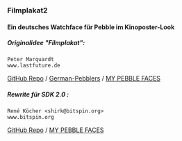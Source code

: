 ### Filmplakat2
#### Ein deutsches Watchface für Pebble im Kinoposter-Look

##### Originalidee "Filmplakat": 

    Peter Marquardt   
    www.lastfuture.de   

[GitHub Repo](https://github.com/lastfuture/Pebble-Watchface---Filmplakat) / 
[German-Pebblers](http://www.german-pebblers.de/viewtopic.php?f=3&t=320&sid=2cb30196d78f1fe180115d9f6a387788) / 
[MY PEBBLE FACES](http://www.mypebblefaces.com/apps/1446/1484/)

##### Rewrite für SDK 2.0      :

    René Köcher <shirk@bitspin.org>
    www.bitspin.org

[GitHub Repo](https://github.com/Shirk/Pebble-Filmplakat2) / 
[MY PEBBLE FACES](http://todo!)
